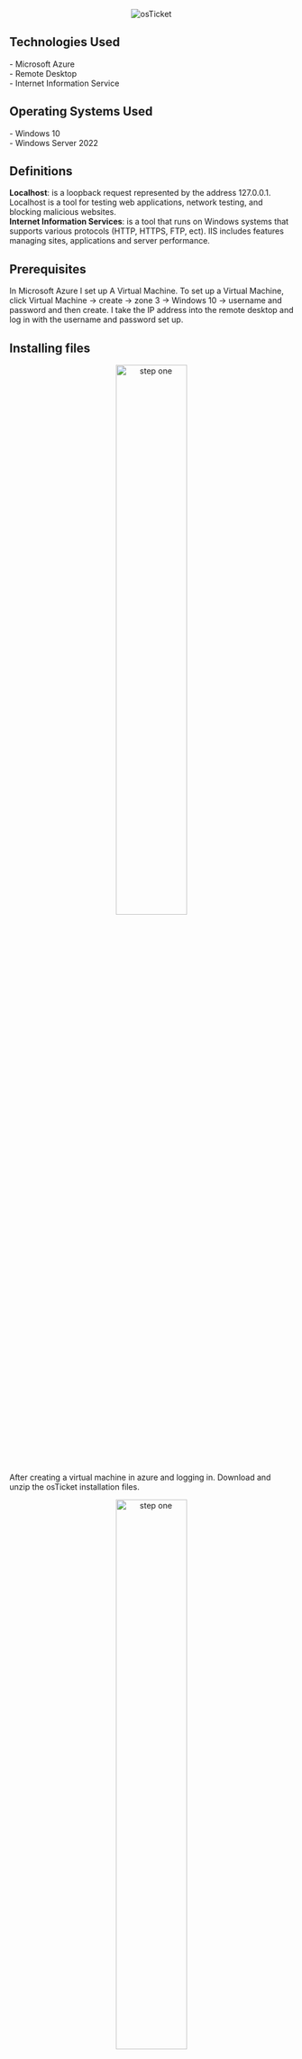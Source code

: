 
  <p align="center">
    <img src="https://i.imgur.com/Clzj7Xs.png" alt=osTicket logo"/>
  
  <h2>Technologies Used</h2> 
  - Microsoft Azure <br>
  - Remote Desktop <br>
  - Internet Information Service

  <h2>Operating Systems Used</h2>
  - Windows 10 <br>
 - Windows Server 2022
<h2>Definitions</h2>
<b>Localhost</b>: is a loopback request represented by the address 127.0.0.1. Localhost is a tool for testing web applications, network testing, and blocking malicious websites. <br>
<b>Internet Information Services</b>: is a tool that runs on Windows systems that supports various protocols (HTTP, HTTPS, FTP, ect). IIS includes features managing sites, applications  and server performance.

<h2>Prerequisites</h2>
<p> In Microsoft Azure I set up A Virtual Machine. To set up a Virtual Machine, click Virtual Machine -> create -> zone 3 -> Windows 10 -> username and password and then create. I take the IP address into the remote desktop and log in with the username and password set up. </p>

<h2>Installing files</h2>
<p>
<p align="center">
    <img src="https://github.com/user-attachments/assets/f0799a35-207d-45f8-9e7e-21fa5686f488" height="50%" width="50%" alt="step one"/>
</p>
<p>After creating a virtual machine in azure and logging in. Download and unzip the osTicket installation files.</p>
<p>
<p align="center">
    <img src="https://github.com/user-attachments/assets/1e5dab0f-bf89-43d1-97d4-6a5ff60a2ff2" height="50%" width="50%" alt="step one"/>
</p>
<p>Enable IIS in windows by following these steps: control panel -> windows features -> world wide web -> application development features -> CGI. To know this has worked is by doing a loopback address. In the browser type in 127.0.0.1. If you see a blue screen it has worked. If you see an error, then go back through the steps previously.</p>
<p>
<p align="center">
    <img src="https://github.com/user-attachments/assets/b6d885ad-42dc-47fd-8215-d033ac849013"
 height="50%" width="50%" alt="step one"/>
</p>
<p>Install PHP manager and Rewrite Module. </p>
<p>
<p align="center">
    <img src="https://github.com/user-attachments/assets/5617ec01-fae2-49cb-92b8-9b0531cc97be" height="50%" width="50%" alt="step one"/>
</p>
<p>Go to files -> windows C: and create a directory named C:\PHP. </p>
<p>
<p align="center">
    <img src="https://github.com/user-attachments/assets/b31cb80e-e719-4d78-98a0-e2a99d4178b7" height="50%" width="50%" alt="step one"/>
</p>
<p>Unzip PHP 7.3.8 into the created directory. </p>
<p>
<p align="center">
    <img src="https://github.com/user-attachments/assets/8e7bb78d-377f-4f6f-8f12-9226f15b04a3" height="50%" width="50%" alt="step one"/>
</p>
<p>Install VC and MySQl.</p>
<p>
<p align="center">
    <img src="https://github.com/user-attachments/assets/39b08ee7-4aaa-4203-9843-0cbd16b50bc2" height="50%" width="50%" alt="step one"/>
</p>
<p>Set up MySQl by selecting Typical Setup -> launch configuration -> Standard Configuration -> type in an username and password.</p>
<p>
<p align="center">
    <img src="https://github.com/user-attachments/assets/273c5dc1-6a08-43b1-9a2a-0f854542775f" height="50%" width="50%" alt="step one"/>
</p>
<p>Open IIS as Admin.</p>
<p>
<p align="center">
    <img src="https://github.com/user-attachments/assets/0cabe267-164a-4c5e-a63e-83af30e249c8" height="50%" width="50%" alt="step one"/>
</p>
<p>Click on PHP manager and click register. Select php-cig.exe from the C:\PHP folder. And reload IIS.</p>
<p>
<p align="center">
    <img src="https://github.com/user-attachments/assets/52c397b0-b1dd-4b4d-a6ec-f82a66fa5a42" height="50%" width="50%" alt="step one"/>
</p>
<p>In folders, unzip osTicket install files. Copy uploads into c:\inetpub\wwwroot and rename to osTicket.</p>
<p>
<p align="center">
    <img src="https://github.com/user-attachments/assets/766b96b6-2d27-43ac-98e5-8461f86f8b05" height="50%" width="50%" alt="step one"/>
</p>
<p>Reload IIS again and right click Browse *:80. This should open osTicket into the browser. If this did not happen then review the previous steps.</p>
<p>
<p align="center">
    <img src="https://github.com/user-attachments/assets/859cf37d-12dd-44f2-a435-86109a8f6bb1" height="50%" width="50%" alt="step one"/>
</p>
<p> For osTicket to work these extensions should be enabled: php_imap.dll, php_intl.dll, php_opcache.dll. Refresh the browser and the x's shown should be green checks.</p>
<p>
<p align="center">
    <img src="https://github.com/user-attachments/assets/0bc5db5e-b7a0-4481-b5bc-3ff77768298b" height="50%" width="50%" alt="step one"/>
</p>
<p>Rename ost-smapleconfig.php to ost-config.php.</p>
<p>
<p align="center">
    <img src="https://github.com/user-attachments/assets/a2fd8fe0-a5be-4e74-b082-0782fd12b591" height="50%" width="50%" alt="step one"/>
</p>
<p>Right click ost-config.php, select properties, and select security. Here change permissions to everyone.</p>
<p>
<p align="center">
    <img src="https://github.com/user-attachments/assets/926dfad7-f5d8-491a-9126-6da0832b51da" height="50%" width="50%" alt="step one"/>
</p>
<p>By now you should be on the set up page of osTicket; name, password, and email should be already placed in. In the bottom section will need a database file from Heidi SQL. Install Heidi SQL from the osticket install files folder. Create a new session, log in with the user and password created from MySQL. Connect to the session and create a database osTicket. Once the bottom section is filled out click continue.</p>
<p>
<p align="center">
    <img src="https://github.com/user-attachments/assets/b9e886dc-1efa-4ee5-bb1e-c2f0b37c15aa" height="50%" width="50%" alt="step one"/>
</p>
<p>Congrats you have downloaded osTicket. From here you can learn the program and how to resolve tickets and create accounts.</p>


